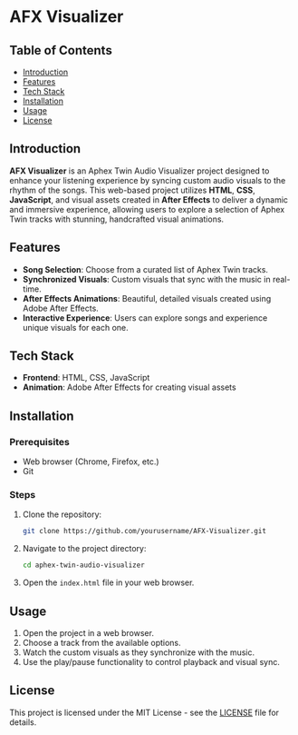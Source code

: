 # AFX Visualizer

## Table of Contents

- [Introduction](#introduction)
- [Features](#features)
- [Tech Stack](#tech-stack)
- [Installation](#installation)
- [Usage](#usage)
- [License](#license)

## Introduction

**AFX Visualizer** is an Aphex Twin Audio Visualizer project designed to enhance your listening experience by syncing custom audio visuals to the rhythm of the songs. This web-based project utilizes **HTML**, **CSS**, **JavaScript**, and visual assets created in **After Effects** to deliver a dynamic and immersive experience, allowing users to explore a selection of Aphex Twin tracks with stunning, handcrafted visual animations.

## Features

- **Song Selection**: Choose from a curated list of Aphex Twin tracks.
- **Synchronized Visuals**: Custom visuals that sync with the music in real-time.
- **After Effects Animations**: Beautiful, detailed visuals created using Adobe After Effects.
- **Interactive Experience**: Users can explore songs and experience unique visuals for each one.

## Tech Stack

- **Frontend**: HTML, CSS, JavaScript
- **Animation**: Adobe After Effects for creating visual assets

## Installation

### Prerequisites

- Web browser (Chrome, Firefox, etc.)
- Git

### Steps

1. Clone the repository:
   ```bash
   git clone https://github.com/yourusername/AFX-Visualizer.git
   ```
2. Navigate to the project directory:
   ```bash
   cd aphex-twin-audio-visualizer
   ```
3. Open the `index.html` file in your web browser.

## Usage

1. Open the project in a web browser.
2. Choose a track from the available options.
3. Watch the custom visuals as they synchronize with the music.
4. Use the play/pause functionality to control playback and visual sync.

## License

This project is licensed under the MIT License - see the [LICENSE](LICENSE) file for details.
